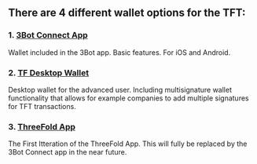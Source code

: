 ## There are 4 different wallet options for the TFT:

### 1. [3Bot Connect App](3bot_app.md)

Wallet included in the 3Bot app. Basic features. For iOS and Android.

### 2. [TF Desktop Wallet](desktop_wallet.md)

Desktop wallet for the advanced user. Including multisignature wallet functionality that allows for example companies to add multiple signatures for TFT transactions.

### 3. [ThreeFold App](threefold_app.md)

The First Itteration of the ThreeFold App. This will fully be replaced by the 3Bot Connect app in the near future. 